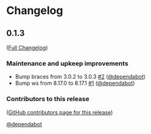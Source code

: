 # Changelog

<!-- <START NEW CHANGELOG ENTRY> -->

## 0.1.3

([Full Changelog](https://github.com/jangenoe/Jupyterbook_code_caption/compare/v0.1.2...f5daf266fe947e95bfb247639ed50327f24ce7e5))

### Maintenance and upkeep improvements

- Bump braces from 3.0.2 to 3.0.3 [#2](https://github.com/jangenoe/Jupyterbook_code_caption/pull/2) ([@dependabot](https://github.com/dependabot))
- Bump ws from 8.17.0 to 8.17.1 [#1](https://github.com/jangenoe/Jupyterbook_code_caption/pull/1) ([@dependabot](https://github.com/dependabot))

### Contributors to this release

([GitHub contributors page for this release](https://github.com/jangenoe/Jupyterbook_code_caption/graphs/contributors?from=2024-05-09&to=2024-06-23&type=c))

[@dependabot](https://github.com/search?q=repo%3Ajangenoe%2FJupyterbook_code_caption+involves%3Adependabot+updated%3A2024-05-09..2024-06-23&type=Issues)

<!-- <END NEW CHANGELOG ENTRY> -->
